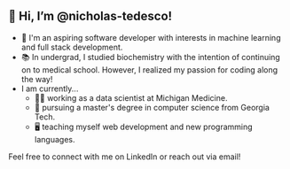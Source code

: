 ## 👋 Hi, I’m @nicholas-tedesco! 

- 🌱 I'm an aspiring software developer with interests in machine learning and full stack development. 
- 📚 In undergrad, I studied biochemistry with the intention of continuing on to medical school. However, I realized my passion for coding along the way! 
- I am currently...
  - 👨‍💼 working as a data scientist at Michigan Medicine.
  - 🏫 pursuing a master's degree in computer science from Georgia Tech.
  - 🖥️ teaching myself web development and new programming languages.

Feel free to connect with me on LinkedIn or reach out via email! 
